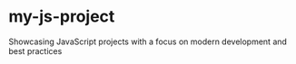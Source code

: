 # my-js-project
Showcasing JavaScript projects with a focus on modern development and best practices
